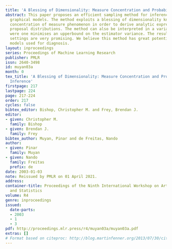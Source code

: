 ```yaml
---
title: 'A Blessing of Dimensionality: Measure Concentration and Probabilistic Inference'
abstract: This paper proposes an efficient sampling method for inference in probabilistic
  graphical models. The method exploits a blessing of dimensionality known as the
  concentration of measure phenomenon in order to derive analytic expressions for
  proposal distributions. The method can also be interpreted in a variational setting,
  were one minimises an upperbound on the estimator variance. The results on simple
  settings are very promising. We believe this method has great potential in graphical
  models used for diagnosis.
layout: inproceedings
series: Proceedings of Machine Learning Research
publisher: PMLR
issn: 2640-3498
id: muyan03a
month: 0
tex_title: 'A Blessing of Dimensionality: Measure Concentration and Probabilistic
  Inference'
firstpage: 217
lastpage: 224
page: 217-224
order: 217
cycles: false
bibtex_editor: Bishop, Christopher M. and Frey, Brendan J.
editor:
- given: Christopher M.
  family: Bishop
- given: Brendan J.
  family: Frey
bibtex_author: Muyan, Pinar and de Freitas, Nando
author:
- given: Pinar
  family: Muyan
- given: Nando
  family: Freitas
  prefix: de
date: 2003-01-03
note: Reissued by PMLR on 01 April 2021.
address:
container-title: Proceedings of the Ninth International Workshop on Artificial Intelligence
  and Statistics
volume: R4
genre: inproceedings
issued:
  date-parts:
  - 2003
  - 1
  - 3
pdf: http://proceedings.mlr.press/r4/muyan03a/muyan03a.pdf
extras: []
# Format based on citeproc: http://blog.martinfenner.org/2013/07/30/citeproc-yaml-for-bibliographies/
---
```

